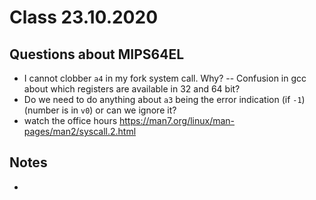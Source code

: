 # Class 23.10.2020

## Questions about MIPS64EL

- I cannot clobber `a4` in my fork system call. Why? -- Confusion in gcc about
which registers are available in 32 and 64 bit?
- Do we need to do anything about `a3` being the error indication (if `-1`) 
(number is in `v0`) or can we ignore it? 
- watch the office hours
<https://man7.org/linux/man-pages/man2/syscall.2.html>

## Notes

- 

